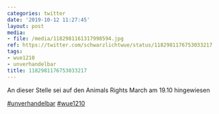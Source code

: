 ```yaml
---
categories: twitter
date: '2019-10-12 11:27:45'
layout: post
media:
- file: /media/1182981161317998594.jpg
ref: https://twitter.com/schwarzlichtwue/status/1182981176753033217
tags:
- wue1210
- unverhandelbar
title: 1182981176753033217
---
```

An dieser Stelle sei auf den Animals Rights March am 19.10 hingewiesen

[#unverhandelbar](/t/unverhandelbar) [#wue1210](/t/wue1210) 